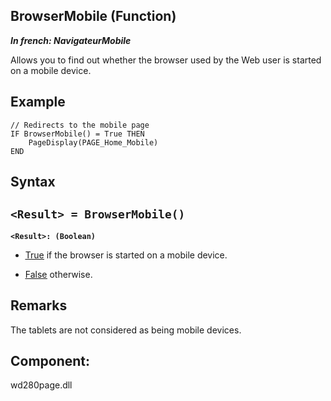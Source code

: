 
## BrowserMobile (Function)

***In french: NavigateurMobile***



<a name="XUse"></a>
<a name="Use"></a>
<a name="description"></a>
Allows you to find out whether the browser used by the Web user is started on a mobile device.
<a name="Example1"></a>
<a name="sample_code"></a>

## Example


```wl
// Redirects to the mobile page
IF BrowserMobile() = True THEN
	PageDisplay(PAGE_Home_Mobile)
END
```

<a name="XSYNTAX"></a>

## Syntax
<a name="SYNTAX1"></a>

`<Result> = BrowserMobile()`
---

**`<Result>: (Boolean)`**



- <u><u><u><u>True</u></u></u></u> if the browser is started on a mobile device. 

- <u><u><u><u>False</u></u></u></u> otherwise.






<a name="NOTE0"></a>
<a name="NOTE0_1"></a>

## Remarks
The tablets are not considered as being mobile devices.

<a name="XComponent"></a>

## Component:
wd280page.dll
